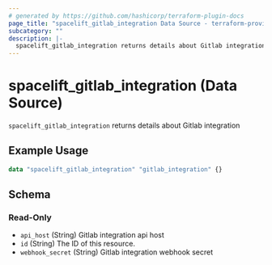 ```yaml
---
# generated by https://github.com/hashicorp/terraform-plugin-docs
page_title: "spacelift_gitlab_integration Data Source - terraform-provider-spacelift"
subcategory: ""
description: |-
  spacelift_gitlab_integration returns details about Gitlab integration
---
```


# spacelift_gitlab_integration (Data Source)

`spacelift_gitlab_integration` returns details about Gitlab integration

## Example Usage

```terraform
data "spacelift_gitlab_integration" "gitlab_integration" {}
```

<!-- schema generated by tfplugindocs -->
## Schema

### Read-Only

- `api_host` (String) Gitlab integration api host
- `id` (String) The ID of this resource.
- `webhook_secret` (String) Gitlab integration webhook secret
